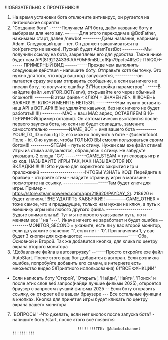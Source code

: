 !!!ОБЯЗАТЕЛЬНО К ПРОЧТЕНИЮ!!!

1) На время установки бота отключите антивирус, он ругается на питоновские скрипты
2) "Создание бота"
------Получаем API бота, даём название боту и выбираем для него аву.
-------Для этого переходим в @BotFather, нажимаем старт, далее /newbot
---------Даём название, например Adam. Следующий шаг - тег. Он должен заканчиваться на bot(регистр не важен). Пускай будет AdamTestBot
-----------Мы получили ссылку на бота, закрепляем его для удобства. Также ниже будет сам API(8192124336:AAF05F6mBLLofKjn79pcfc4IRzOj-IT5lQ0)<------ ПРИМЕРНЫЙ ВИД
-----------Прежде чем выполнять следующие действия - напишите боту. Отправьте хотя бы точку. Это нужно для того, что кода ваш код запускается, 
-----------он пытается сразу же вам отправить сообщение, а если вы ничего не писали боту, то получите ошибку
3)"Настройка параметров"
------В найдите файл .env(FOR_BOT/.env), открывайте его через обычный блокнот!!!
--------В этом файле <КЛЮЧ = ЗНАЧЕНИЕ>. !!!!!!ОЧЕНЬ ВАЖНО!!!!!! КЛЮЧИ МЕНЯТЬ НЕЛЬЗЯ. 
----------Нам нужно вставить наш API в BOT_API(!!!!!не удаляйте кавычки, без них ничего не будет работать!!!!!!)
----------MAC = ваш MAC адрес, ОСТАВЛЯЕМ В 16-ТЕРИЧНОЙ(пример оставил). Он автоматически выставится после первого заупска бота, но если не будет совпадать, замените самостоятельно
----------NAME_BOT = имя вашего бота
----------YOUR_TG_ID = ваш tg ID, его можно получить в боте - @userinfobot. Поле - id. Оно нужно, чтобы ТОЛЬКО ВЫ смогли пользоваться своим ботом!!!
----------STEAM = путь к стиму. Нужен сам exe файл стима!! Игры из стима запускаются, обращаясь к стиму. Не забудьте указывать 2 слеша "C:\\"
----------GAME_STEAM = тут словарь игр и их код. НАЗЫВАЙТЕ ИГРЫ ТАК, КАК НАЗЫВАЮТСЯ ИХ ВКЛАДКИ!!!!!!!!! Это нужно для коректного закрытия игр и приложений
----------------------!ЧТОБЫ УЗНАТЬ КОД! Перейдите в брайзер - откройте стим - найдите страницу игры в магазине - посмотрите на ссылку.
----------------------Там будет ключ для игры. Пример - https://store.steampowered.com/app/218620/PAYDAY_2/. 218620 и будет ключом. !!!НЕ УДАЛЯТЬ КАВЫЧКИ!!!
----------GAME_OTHER = тоже самое, что и предыдущие, только нам нужен не ключ, а путь к exeшнику игры или любого другого файла. 
-----------------------Будьте внимательны!! Тут мы не просто указываем путь, но и меняем все '\' на "---". Иначе ничего не заработает и будет ошибка
----------MONITOR_SECOND = укажите, есть ли у вас второй монитор, если да укажите значение '1', если нет - '0'. При значении 1, у вас будет 3 кнопки для скриншотов:
---------------------------Оба, Основной и Второй. Так же добавится кнопка, для клика по центру экрана второго монитора
4) "Добавление файла в автозагрузку"
-------Просто откройте exe файл AutoStart. После этого ваш бот добавится в авторан. Если возникла ошибка, попробуйте добавить его самим, в интернете есть множество видео
5)Приятного использования)
6)"ВСЕ ФУНКЦИИ"
- Если написать боту 'Открой', 'Открыть', 'Найди', 'Найти', 'Поиск' и после этих слов веб запрос(найди лучшие фильмы 2025), откроется браузер с запросом лучший фильмы 2025
-- Если боту отправить ссылку, он откроет её в вашем браузере
--- Все остальные функции в кнопках. Кнопка для принятия игры будет кликать по центру экрана вашего монитора
7) 'ВОПРОСЫ'
-Что джелать, если нет кнопок после запуска бота? - напишите боту /start, после этого всё появится

									!!!!!!!!ТГК: @Adambotchannel !!!!!!!!!!

